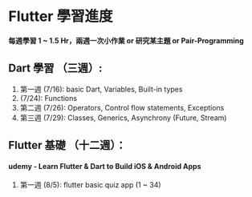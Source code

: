 # Flutter 學習進度
#### 每週學習 1 ~ 1.5 Hr，兩週⼀次⼩作業 or 研究某主題 or Pair-Programming 

## Dart 學習 （三週）:
1. 第⼀週 (7/16): basic Dart, Variables, Built-in types
2. (7/24): Functions
2. 第⼆週 (7/26): Operators, Control flow statements, Exceptions
3. 第三週 (7/29): Classes, Generics, Asynchrony (Future, Stream)

## Flutter 基礎 （⼗⼆週）：
#### udemy - Learn Flutter & Dart to Build iOS & Android Apps
1. 第⼀週 (8/5): flutter basic quiz app (1 ~ 34)
